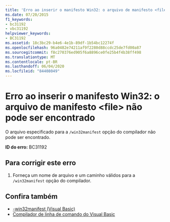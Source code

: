 ```yaml
---
title: 'Erro ao inserir o manifesto Win32: o arquivo de manifesto <file> não pode ser encontrado'
ms.date: 07/20/2015
f1_keywords:
- bc31192
- vbc31192
helpviewer_keywords:
- BC31192
ms.assetid: 18c3bc29-b4e6-4e1b-89df-1b54bc12274f
ms.openlocfilehash: 96a0482e74211af9f2280d88ccdc25de7fd00a87
ms.sourcegitcommit: f8c270376ed905f6a8896ce0fe25b4f4b38ff498
ms.translationtype: MT
ms.contentlocale: pt-BR
ms.lasthandoff: 06/04/2020
ms.locfileid: "84408049"
---
```

# <a name="error-embedding-win32-manifest-manifest-file-file-cannot-be-found"></a>Erro ao inserir o manifesto Win32: o arquivo de manifesto \<file> não pode ser encontrado
O arquivo especificado para a `/win32manifest` opção do compilador não pode ser encontrado.  
  
 **ID do erro:** BC31192  
  
## <a name="to-correct-this-error"></a>Para corrigir este erro  
  
1. Forneça um nome de arquivo e um caminho válidos para a `/win32manifest` opção do compilador.  
  
## <a name="see-also"></a>Confira também

- [-win32manifest (Visual Basic)](../reference/command-line-compiler/win32manifest.md)
- [Compilador de linha de comando do Visual Basic](../reference/command-line-compiler/index.md)
